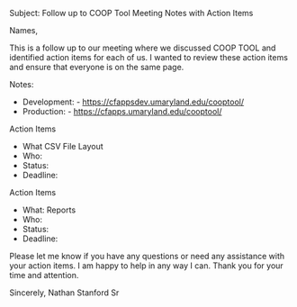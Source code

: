 Subject: 
Follow up to COOP Tool Meeting Notes with Action Items

Names,

This is a follow up to our meeting where we discussed COOP TOOL and identified action items for each of us. I wanted to review these action items and ensure that everyone is on the same page. 

Notes:
- Development: - https://cfappsdev.umaryland.edu/cooptool/
- Production: - https://cfapps.umaryland.edu/cooptool/

Action Items
- What CSV File Layout
- Who:  
- Status:  
- Deadline: 

Action Items
- What: Reports
- Who: 
- Status: 
- Deadline: 

Please let me know if you have any questions or need any assistance with your action items. I am happy to help in any way I can. Thank you for your time and attention.  


Sincerely,
Nathan Stanford Sr



